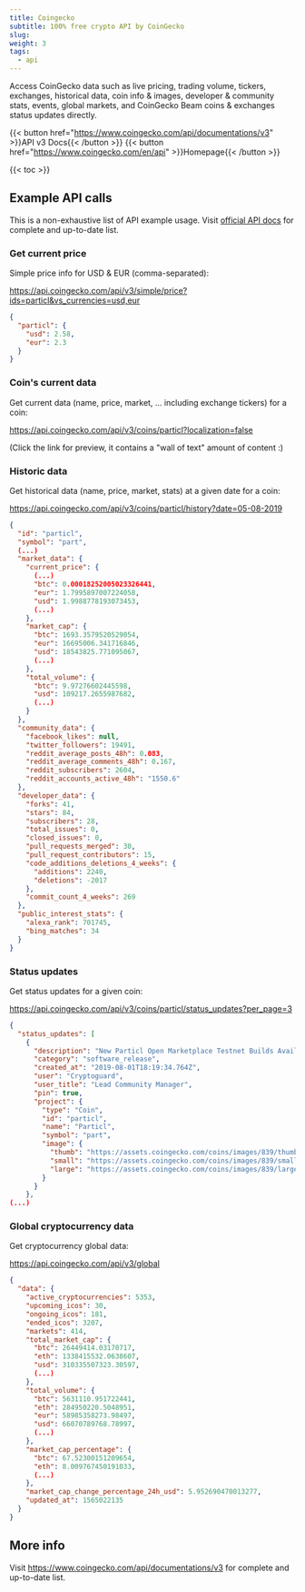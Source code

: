 ```yaml
---
title: Coingecko
subtitle: 100% free crypto API by CoinGecko
slug:
weight: 3
tags:
  - api
---
```


Access CoinGecko data such as live pricing, trading volume, tickers, exchanges, historical data, coin info & images, developer & community stats, events, global markets, and CoinGecko Beam coins & exchanges status updates directly.

{{< button href="https://www.coingecko.com/api/documentations/v3" >}}API v3 Docs{{< /button >}}
{{< button href="https://www.coingecko.com/en/api" >}}Homepage{{< /button >}}

{{< toc >}}

## Example API calls

This is a non-exhaustive list of API example usage. Visit [official API docs](https://www.coingecko.com/api/documentations/v3) for complete and up-to-date list.

### Get current price

Simple price info for USD & EUR (comma-separated):

https://api.coingecko.com/api/v3/simple/price?ids=particl&vs_currencies=usd,eur

```json
{
  "particl": {
    "usd": 2.58,
    "eur": 2.3
  }
}
```

### Coin's current data

Get current data (name, price, market, … including exchange tickers) for a coin:

https://api.coingecko.com/api/v3/coins/particl?localization=false

(Click the link for preview, it contains a "wall of text" amount of content :)

### Historic data

Get historical data (name, price, market, stats) at a given date for a coin:

https://api.coingecko.com/api/v3/coins/particl/history?date=05-08-2019

```json
{
  "id": "particl",
  "symbol": "part",
  (...)
  "market_data": {
    "current_price": {
      (...)
      "btc": 0.00018252005023326441,
      "eur": 1.7995897007224058,
      "usd": 1.9988778193073453,
      (...)
    },
    "market_cap": {
      "btc": 1693.3579520529054,
      "eur": 16695006.341716846,
      "usd": 18543825.771095067,
      (...)
    },
    "total_volume": {
      "btc": 9.97276602445598,
      "usd": 109217.2655987682,
      (...)
    }
  },
  "community_data": {
    "facebook_likes": null,
    "twitter_followers": 19491,
    "reddit_average_posts_48h": 0.083,
    "reddit_average_comments_48h": 0.167,
    "reddit_subscribers": 2604,
    "reddit_accounts_active_48h": "1550.6"
  },
  "developer_data": {
    "forks": 41,
    "stars": 84,
    "subscribers": 28,
    "total_issues": 0,
    "closed_issues": 0,
    "pull_requests_merged": 30,
    "pull_request_contributors": 15,
    "code_additions_deletions_4_weeks": {
      "additions": 2240,
      "deletions": -2017
    },
    "commit_count_4_weeks": 269
  },
  "public_interest_stats": {
    "alexa_rank": 701745,
    "bing_matches": 34
  }
}
```

### Status updates

Get status updates for a given coin:

https://api.coingecko.com/api/v3/coins/particl/status_updates?per_page=3

```json
{
  "status_updates": [
    {
      "description": "New Particl Open Marketplace Testnet Builds Available\r\n---\r\n\r\nParticl has initiated today its last testing round before its Open Marketplace Dapp moves up onto mainnet on the 12th of August by publishing new testnet builds. This version of the marketplace includes private-by-default TXs powered by RingCT and all the bug fixes made since Particl's last testing round.\r\n\r\nClick the link below to test it out!\r\n\r\n👉 https://particl.news/new-open-marketplace-testnet-build-now-available-e35173736a4",
      "category": "software_release",
      "created_at": "2019-08-01T18:19:34.764Z",
      "user": "Cryptoguard",
      "user_title": "Lead Community Manager",
      "pin": true,
      "project": {
        "type": "Coin",
        "id": "particl",
        "name": "Particl",
        "symbol": "part",
        "image": {
          "thumb": "https://assets.coingecko.com/coins/images/839/thumb/Particl.png?1558053958",
          "small": "https://assets.coingecko.com/coins/images/839/small/Particl.png?1558053958",
          "large": "https://assets.coingecko.com/coins/images/839/large/Particl.png?1558053958"
        }
      }
    },
(...)
```

### Global cryptocurrency data

Get cryptocurrency global data:

https://api.coingecko.com/api/v3/global

```json
{
  "data": {
    "active_cryptocurrencies": 5353,
    "upcoming_icos": 30,
    "ongoing_icos": 181,
    "ended_icos": 3207,
    "markets": 414,
    "total_market_cap": {
      "btc": 26449414.03170717,
      "eth": 1338415532.0638607,
      "usd": 310335507323.30597,
      (...)
    },
    "total_volume": {
      "btc": 5631110.951722441,
      "eth": 284950220.5048951,
      "eur": 58985358273.98497,
      "usd": 66070789768.78997,
      (...)
    },
    "market_cap_percentage": {
      "btc": 67.52300151209654,
      "eth": 8.009767450191033,
      (...)
    },
    "market_cap_change_percentage_24h_usd": 5.952690470013277,
    "updated_at": 1565022135
  }
}
```

## More info

Visit https://www.coingecko.com/api/documentations/v3 for complete and up-to-date list.
